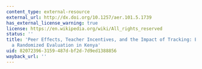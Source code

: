 ```yaml
---
content_type: external-resource
external_url: http://dx.doi.org/10.1257/aer.101.5.1739
has_external_license_warning: true
license: https://en.wikipedia.org/wiki/All_rights_reserved
status: ''
title: 'Peer Effects, Teacher Incentives, and the Impact of Tracking: Evidence from
  a Randomized Evaluation in Kenya'
uid: 82072396-3159-487d-bf2d-7d9ed1388856
wayback_url: ''
---
```

